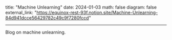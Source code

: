 title: "Machine Unlearning"
date: 2024-01-03
math: false
diagram: false
external_link: "https://equinox-rest-93f.notion.site/Machine-Unlearning-84d941dcce56429782c49c9f7280fccd"

---
Blog on machine unlearning.